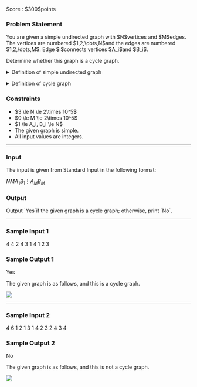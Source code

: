 
<div>

<span>

<span>

<p>
Score : $300$points
</p>

<div>

<section>

### **Problem Statement**

<p>
You are given a simple undirected graph with $N$vertices and $M$edges. The vertices are numbered $1,2,\dots,N$and the edges are numbered $1,2,\dots,M$. Edge $i$connects vertices $A_i$and $B_i$.
</p>

<p>
Determine whether this graph is a cycle graph.
</p>

<p>

</p>

<details>

<summary>
Definition of simple undirected graph
</summary>
A simple undirected graph is a graph with undirected edges without self-loops or multi-edges.

</details>

<p>

</p>

<p>

</p>

<details>

<summary>
Definition of cycle graph
</summary>
An $N$-vertex graph with vertices labeled $1,2,\dots,N$is a cycle graph when there exists a permutation $(v_1,v_2,\dots,v_N)$of $(1,2,\dots,N)$such that:

<ul>

<li>
For each $i = 1,2,\dots,N-1$, there is an edge between vertices $v_i$and $v_{i+1}$. 
</li>

<li>
There is an edge between vertices $v_N$and $v_1$. 
</li>

<li>
No other edges exist. 
</li>

</ul>

</details>

<p>

</p>

</section>

</div>

<div>

<section>

### **Constraints**

<ul>

<li>
$3 \le N \le 2\times 10^5$
</li>

<li>
$0 \le M \le 2\times 10^5$
</li>

<li>
$1 \le A_i, B_i \le N$
</li>

<li>
The given graph is simple.
</li>

<li>
All input values are integers.
</li>

</ul>

</section>

</div>

---

<div>

<div>

<section>

### **Input**

<p>
The input is given from Standard Input in the following format:
</p>

<div>

$N$$M$$A_1$$B_1$$\vdots$$A_M$$B_M$
</div>

</section>

</div>

<div>

<section>

### **Output**

<p>
Output `Yes`if the given graph is a cycle graph; otherwise, print `No`.
</p>

</section>

</div>

</div>

---

<div>

<section>

### **Sample Input 1**

<div>

4 4
2 4
3 1
4 1
2 3

</div>

</section>

</div>

<div>

<section>

### **Sample Output 1**

<div>

Yes

</div>

<p>
The given graph is as follows, and this is a cycle graph.
</p>

<p>

<img src="https://img.atcoder.jp/abc404/92ea02f287069bfd5e2142ffcafa0e3e.png">

</img>

</p>

</section>

</div>

---

<div>

<section>

### **Sample Input 2**

<div>

4 6
1 2
1 3
1 4
2 3
2 4
3 4

</div>

</section>

</div>

<div>

<section>

### **Sample Output 2**

<div>

No

</div>

<p>
The given graph is as follows, and this is not a cycle graph.
</p>

<p>

<img src="https://img.atcoder.jp/abc404/a428538cd729b649a952c46a67afd8d7.png">

</img>

</p>

</section>

</div>

</span>

</span>

</div>
